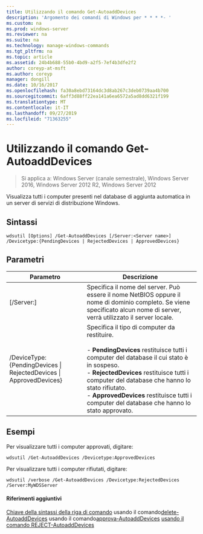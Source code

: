 ```yaml
---
title: Utilizzando il comando Get-AutoaddDevices
description: 'Argomento dei comandi di Windows per * * * *- '
ms.custom: na
ms.prod: windows-server
ms.reviewer: na
ms.suite: na
ms.technology: manage-windows-commands
ms.tgt_pltfrm: na
ms.topic: article
ms.assetid: 24b4b688-55b0-4bd9-a2f5-7ef4b3dfe2f2
author: coreyp-at-msft
ms.author: coreyp
manager: dongill
ms.date: 10/16/2017
ms.openlocfilehash: fa30a8ebd73164dc3d8ab267c3deb0739aa4b700
ms.sourcegitcommit: 6aff3d88ff22ea141a6ea6572a5ad8dd6321f199
ms.translationtype: MT
ms.contentlocale: it-IT
ms.lasthandoff: 09/27/2019
ms.locfileid: "71363255"
---
```

# <a name="using-the-get-autoadddevices-command"></a>Utilizzando il comando Get-AutoaddDevices

>Si applica a: Windows Server (canale semestrale), Windows Server 2016, Windows Server 2012 R2, Windows Server 2012

Visualizza tutti i computer presenti nel database di aggiunta automatica in un server di servizi di distribuzione Windows.
## <a name="syntax"></a>Sintassi
```
wdsutil [Options] /Get-AutoaddDevices [/Server:<Server name>] /Devicetype:{PendingDevices | RejectedDevices | ApprovedDevices}
```
## <a name="parameters"></a>Parametri
|Parametro|Descrizione|
|-------|--------|
|[/Server:<Server name>]|Specifica il nome del server. Può essere il nome NetBIOS oppure il nome di dominio completo. Se viene specificato alcun nome di server, verrà utilizzato il server locale.|
|/DeviceType: {PendingDevices &#124; RejectedDevices &#124; ApprovedDevices}|Specifica il tipo di computer da restituire.<br /><br />-   **PendingDevices** restituisce tutti i computer del database il cui stato è in sospeso.<br />-   **RejectedDevices** restituisce tutti i computer del database che hanno lo stato rifiutato.<br />-   **ApprovedDevices** restituisce tutti i computer del database che hanno lo stato approvato.|
## <a name="BKMK_examples"></a>Esempi
Per visualizzare tutti i computer approvati, digitare:
```
wdsutil /Get-AutoaddDevices /Devicetype:ApprovedDevices
```
Per visualizzare tutti i computer rifiutati, digitare:
```
wdsutil /verbose /Get-AutoaddDevices /Devicetype:RejectedDevices /Server:MyWDSServer
```
#### <a name="additional-references"></a>Riferimenti aggiuntivi
[Chiave della sintassi della riga di comando](command-line-syntax-key.md)
 usando il comando[delete-AutoaddDevices](using-the-delete-autoadddevices-command.md)
 usando il comando[approva-AutoaddDevices](using-the-approve-autoadddevices-command.md)
[usando il comando REJECT-AutoaddDevices](using-the-reject-autoadddevices-command.md)
